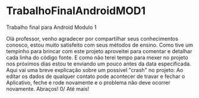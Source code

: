 # TrabalhoFinalAndroidMOD1
Trabalho final para Android Modulo 1

Olá professor, venho agradecer por compartilhar seus conhecimentos conosco, estou muito satisfeito com seus métodos de ensino.
Como tive um tempinho para brincar com este projeto aproveitei para comentar e detalhar cada linha do código fonte. E como não terei tempo para mexer no projeto nos próximos dias estou te enviando um pouco antes da data especificada.
Aqui vai uma breve explicação sobre um possível "crash" no projeto: Ao editar os dados de qualquer contato pode acontecer de travar e fechar o Aplicativo, feche e rode novamente e o problema não deve ocorrer novamente.
Abraços! 0/
Até mais!
